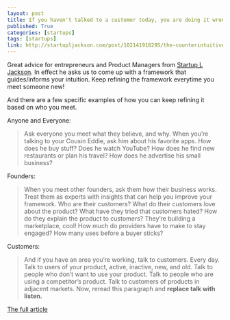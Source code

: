 ```yaml
---
layout: post
title: If you haven't talked to a customer today, you are doing it wrong
published: True
categories: [startups]
tags: [startups]
link: http://startupljackson.com/post/102141918295/the-counterintuitive-thing-about-counterintuitive
---
```


Great advice for entrepreneurs and Product Managers from [Startup L Jackson](https://twitter.com/startupljackson). In effect he asks us to come up with a framework that guides/informs your intuition. Keep refining the framework everytime you meet someone new!

And there are a few specific examples of how you can keep refining it based on who you meet. 

Anyone and Everyone: 
> Ask everyone you meet what they believe, and why. When you’re talking to your Cousin Eddie, ask him about his favorite apps. How does he buy stuff? Does he watch YouTube? How does he find new restaurants or plan his travel? How does he advertise his small business? 
  
Founders: 
> When you meet other founders, ask them how their business works. Treat them as experts with insights that can help you improve your framework. Who are their customers? What do their customers love about the product? What have they tried that customers hated? How do they explain the product to customers? They’re building a marketplace, cool! How much do providers have to make to stay engaged? How many uses before a buyer sticks?

Customers: 
> And if you have an area you’re working, talk to customers. Every day. Talk to users of your product, active, inactive, new, and old. Talk to people who don’t want to use your product. Talk to people who are using a competitor’s product. Talk to customers of products in adjacent markets. Now, reread this paragraph and __replace talk with listen.__ 

[The full article](http://startupljackson.com/post/102141918295/the-counterintuitive-thing-about-counterintuitive)